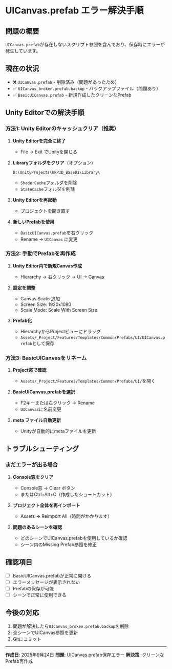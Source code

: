 ﻿# UICanvas.prefab エラー解決手順

## 問題の概要
`UICanvas.prefab`が存在しないスクリプト参照を含んでおり、保存時にエラーが発生しています。

## 現在の状況
- ❌ `UICanvas.prefab` - 削除済み（問題があったため）
- ✅ `UICanvas_broken.prefab.backup` - バックアップファイル（問題あり）
- ✅ `BasicUICanvas.prefab` - 新規作成したクリーンなPrefab

## Unity Editorでの解決手順

### 方法1: Unity Editorのキャッシュクリア（推奨）

1. **Unity Editorを完全に終了**
   - File → Exit でUnityを閉じる

2. **Libraryフォルダをクリア**（オプション）
   ```
   D:\UnityProjects\URP3D_Base01\Library\
   ```
   - `ShaderCache`フォルダを削除
   - `StateCache`フォルダを削除

3. **Unity Editorを再起動**
   - プロジェクトを開き直す

4. **新しいPrefabを使用**
   - `BasicUICanvas.prefab`を右クリック
   - Rename → `UICanvas` に変更

### 方法2: 手動でPrefabを再作成

1. **Unity Editor内で新規Canvas作成**
   - Hierarchy → 右クリック → UI → Canvas

2. **設定を調整**
   - Canvas Scaler追加
   - Screen Size: 1920x1080
   - Scale Mode: Scale With Screen Size

3. **Prefab化**
   - HierarchyからProjectビューにドラッグ
   - `Assets/_Project/Features/Templates/Common/Prefabs/UI/UICanvas.prefab`として保存

### 方法3: BasicUICanvasをリネーム

1. **Project窓で確認**
   - `Assets/_Project/Features/Templates/Common/Prefabs/UI/`を開く

2. **BasicUICanvas.prefabを選択**
   - F2キーまたは右クリック → Rename
   - `UICanvas`に名前変更

3. **meta ファイル自動更新**
   - Unityが自動的にmetaファイルを更新

## トラブルシューティング

### まだエラーが出る場合

1. **Console窓をクリア**
   - Console窓 → Clear ボタン
   - またはCtrl+Alt+C（作成したショートカット）

2. **プロジェクト全体を再インポート**
   - Assets → Reimport All（時間がかかります）

3. **問題のあるシーンを確認**
   - どのシーンでUICanvas.prefabを使用しているか確認
   - シーン内のMissing Prefab参照を修正

## 確認項目

- [ ] BasicUICanvas.prefabが正常に開ける
- [ ] エラーメッセージが表示されない
- [ ] Prefabの保存が可能
- [ ] シーンで正常に使用できる

## 今後の対応

1. 問題が解決したら`UICanvas_broken.prefab.backup`を削除
2. 全シーンでUICanvas参照を更新
3. Gitにコミット

---

**作成日**: 2025年9月24日
**問題**: UICanvas.prefab保存エラー
**解決策**: クリーンなPrefab再作成
